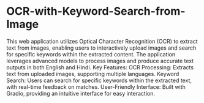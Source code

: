 # OCR-with-Keyword-Search-from-Image
This web application utilizes Optical Character Recognition (OCR) to extract text from images, enabling users to interactively upload images and search for specific keywords within the extracted content. The application leverages advanced models to process images and produce accurate text outputs in both English and Hindi.
Key Features:
OCR Processing: Extracts text from uploaded images, supporting multiple languages.
Keyword Search: Users can search for specific keywords within the extracted text, with real-time feedback on matches.
User-Friendly Interface: Built with Gradio, providing an intuitive interface for easy interaction.
